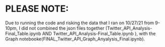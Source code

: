 <h1> PLEASE NOTE: </h1>

Due to running the code and risking the data that I ran on 10/27/21 from 9-10pm, I did not combined the json files together (Twitter_API_Analysis-Final_Table.ipynb AND Twitter_API_Analysis-Final_Table.ipynb ), with the Graph notebooke(FINAL_Twitter_API_Graph_Anyalysis_Final.ipynb).
